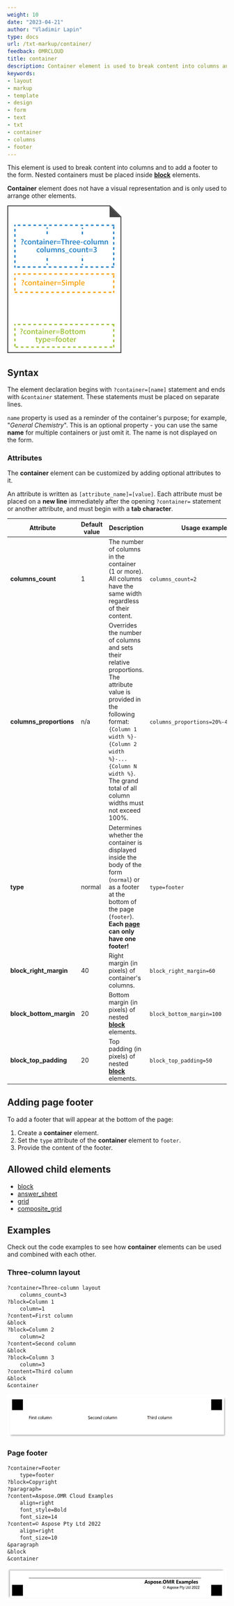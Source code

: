 ```yaml
---
weight: 10
date: "2023-04-21"
author: "Vladimir Lapin"
type: docs
url: /txt-markup/container/
feedback: OMRCLOUD
title: container
description: Container element is used to break content into columns and to add a footer to the form.
keywords:
- layout
- markup
- template
- design
- form
- text
- txt
- container
- columns
- footer
---
```


This element is used to break content into columns and to add a footer to the form. Nested containers must be placed inside [**block**](/omr/txt-markup/block/) elements.

**Container** element does not have a visual representation and is only used to arrange other elements.

![Container-based layout](containers.png)

## Syntax

The element declaration begins with `?container=[name]` statement and ends with `&container` statement. These statements must be placed on separate lines.

`name` property is used as a reminder of the container's purpose; for example, "_General Chemistry_". This is an optional property - you can use the same **name** for multiple containers or just omit it. The name is not displayed on the form.

### Attributes

The **container** element can be customized by adding optional attributes to it.

An attribute is written as `[attribute_name]=[value]`. Each attribute must be placed on a **new line** immediately after the opening `?container=` statement or another attribute, and must begin with a **tab character**.

Attribute | Default value | Description | Usage example
--------- | ------------- | ----------- | -------------
**columns_count** | 1 | The number of columns in the container (1 or more).<br />All columns have the same width regardless of their content. | `columns_count=2`
**columns_proportions** | n/a | Overrides the number of columns and sets their relative proportions.<br />The attribute value is provided in the following format: `{Column 1 width %}-{Column 2 width %}-...{Column N width %}`. The grand total of all column widths must not exceed 100%. | `columns_proportions=20%-40%-20%-20%`
**type** | normal | Determines whether the container is displayed inside the body of the form (`normal`) or as a footer at the bottom of the page (`footer`).<br />**Each [page](/omr/txt-markup/page/) can only have one footer!** | `type=footer`
**block_right_margin** | 40 | Right margin (in pixels) of container's columns. | `block_right_margin=60`
**block_bottom_margin** | 20 | Bottom margin (in pixels) of nested [**block**](/omr/txt-markup/block/) elements. | `block_bottom_margin=100`
**block_top_padding** | 20 | Top padding (in pixels) of nested [**block**](/omr/txt-markup/block/) elements. | `block_top_padding=50`


## Adding page footer

To add a footer that will appear at the bottom of the page:

1. Create a **container** element.
2. Set the `type` attribute of the **container** element to `footer`.
3. Provide the content of the footer.

## Allowed child elements

- [block](/omr/txt-markup/block/)
- [answer_sheet](/omr/txt-markup/answer_sheet/)
- [grid](/omr/txt-markup/grid/)
- [composite_grid](/omr/txt-markup/composite_grid/)

## **Examples**

Check out the code examples to see how **container** elements can be used and combined with each other.

### Three-column layout

```
?container=Three-column layout
	columns_count=3
?block=Column 1
	column=1
?content=First column
&block
?block=Column 2
	column=2
?content=Second column
&block
?block=Column 3
	column=3
?content=Third column
&block
&container
```

![Three-column container](container-3-column.png)

### Page footer

```
?container=Footer
	type=footer
?block=Copyright
?paragraph=
?content=Aspose.OMR Cloud Examples
	align=right
	font_style=Bold
	font_size=14
?content=© Aspose Pty Ltd 2022
	align=right
	font_size=10
&paragraph
&block
&container
```

![Page footer](container-footer.png)
